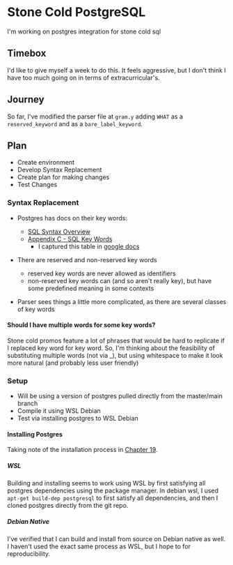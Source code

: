 # Stone Cold PostgreSQL

I'm working on postgres integration for stone cold sql

## Timebox

I'd like to give myself a week to do this. It feels aggressive, but I don't think I have too much going on in terms of extracurricular's.

## Journey

So far, I've modified the parser file at `gram.y` adding `WHAT` as a `reserved_keyword` and as a `bare_label_keyword`.

## Plan

- Create environment
- Develop Syntax Replacement
- Create plan for making changes
- Test Changes

### Syntax Replacement

- Postgres has docs on their key words:
  - [SQL Syntax Overview](https://www.postgresql.org/docs/current/sql-syntax-lexical.html#SQL-SYNTAX-IDENTIFIERS)
  - [Appendix C - SQL Key Words](https://www.postgresql.org/docs/current/sql-keywords-appendix.html)
    - I captured this table in [google docs](https://docs.google.com/spreadsheets/d/1XW2RhBAQzmxkdNBtkhpnLqkRFdJ8s7L3KgDRQqO3hTk/edit?usp=sharing)

- There are reserved and non-reserved key words
  - reserved key words are never allowed as identifiers
  - non-reserved key words can (and so aren't really key), but have some predefined meaning in some contexts

- Parser sees things a little more complicated, as there are several classes of key words

#### Should I have multiple words for some key words?

Stone cold promos feature a lot of phrases that would be hard to replicate if I replaced key word for key word. So, I'm thinking about the feasibility of substituting multiple words (not via _), but using whitespace to make it look more natural (and probably less user friendly)

### Setup

- Will be using a version of postgres pulled directly from the master/main branch
- Compile it using WSL Debian
- Test via installing postgres to WSL Debian

#### Installing Postgres

Taking note of the installation process in [Chapter 19](https://www.postgresql.org/docs/15/runtime.html).

##### WSL

Building and installing seems to work using WSL by first satisfying all postgres dependencies using the package manager. In debian wsl, I used `apt-get build-dep postgresql` to first satisfy all dependencies, and then I cloned postgres directly from the git repo.

##### Debian Native

I've verified that I can build and install from source on Debian native as well. I haven't used the exact same process as WSL, but I hope to for reproducibility.

